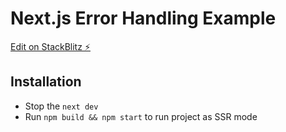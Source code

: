 # Next.js Error Handling Example

[Edit on StackBlitz ⚡️](https://stackblitz.com/edit/github-7y3qap)

## Installation

- Stop the `next dev`
- Run `npm build && npm start` to run project as SSR mode
